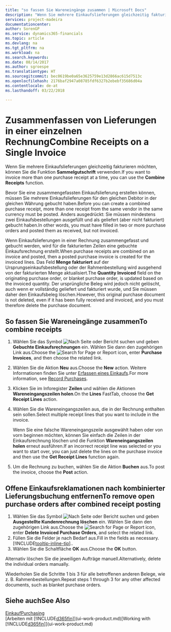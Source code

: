 ```yaml
---
title: "so fassen Sie Wareneingänge zusammen | Microsoft Docs"
description: "Wenn Sie mehrere Einkaufslieferungen gleichzeitig fakturieren möchten, können Sie die Funktion Sammelgutschrift verwenden."
services: project-madeira
documentationcenter: 
author: SorenGP
ms.service: dynamics365-financials
ms.topic: article
ms.devlang: na
ms.tgt_pltfrm: na
ms.workload: na
ms.search.keywords: 
ms.date: 08/14/2017
ms.author: sgroespe
ms.translationtype: HT
ms.sourcegitcommit: bec0619be0a65e3625759e13d2866ac615d7513c
ms.openlocfilehash: 2176baf2947a08785fdf6327b2ebebf35686d04a
ms.contentlocale: de-at
ms.lasthandoff: 03/22/2018

---
```

# <a name="combine-receipts-on-a-single-invoice"></a><span data-ttu-id="43f53-103">Zusammenfassen von Lieferungen in einer einzelnen Rechnung</span><span class="sxs-lookup"><span data-stu-id="43f53-103">Combine Receipts on a Single Invoice</span></span>
<span data-ttu-id="43f53-104">Wenn Sie mehrere Einkaufslieferungen gleichzeitig fakturieren möchten, können Sie die Funktion **Sammelgutschrift** verwenden.</span><span class="sxs-lookup"><span data-stu-id="43f53-104">If you want to invoice more than one purchase receipt at a time, you can use the **Combine Receipts** function.</span></span>  

<span data-ttu-id="43f53-105">Bevor Sie eine zusammengefassten Einkaufslieferung erstellen können, müssen Sie mehrere Einkaufslieferungen für den gleichen Debitor in der gleichen Währung gebucht haben.</span><span class="sxs-lookup"><span data-stu-id="43f53-105">Before you can create a combined purchase receipt, more than one receipt from the same vendor in the same currency must be posted.</span></span> <span data-ttu-id="43f53-106">Anders ausgedrückt: Sie müssen mindestens zwei Einkaufsbestellungen ausgefüllt und als geliefert (aber nicht fakturiert) gebucht haben.</span><span class="sxs-lookup"><span data-stu-id="43f53-106">In other words, you must have filled in two or more purchase orders and posted them as received, but not invoiced.</span></span>  

<span data-ttu-id="43f53-107">Wenn Einkaufslieferungen in einer Rechnung zusammengefasst und gebucht werden, wird für die fakturierten Zeilen eine gebuchte Einkaufsrechnung erstellt.</span><span class="sxs-lookup"><span data-stu-id="43f53-107">When purchase receipts are combined on an invoice and posted, then a posted purchase invoice is created for the invoiced lines.</span></span> <span data-ttu-id="43f53-108">Das Feld **Menge fakturiert** auf der Ursprungseinkaufsbestellung oder der Rahmenbestellung wird ausgehend von der fakturierten Menge aktualisiert.</span><span class="sxs-lookup"><span data-stu-id="43f53-108">The **Quantity Invoiced** field on the originating purchase order, or blanket purchase order, is updated based on the invoiced quantity.</span></span> <span data-ttu-id="43f53-109">Der ursprüngliche Beleg wird jedoch nicht gelöscht, auch wenn er vollständig geliefert und fakturiert wurde, und Sie müssen daher den Einkaufsbeleg löschen.</span><span class="sxs-lookup"><span data-stu-id="43f53-109">However, this original purchase document is not deleted, even if it has been fully received and invoiced, and you must therefore delete the purchase document.</span></span>  

## <a name="to-combine-receipts"></a><span data-ttu-id="43f53-110">So fassen Sie Wareneingänge zusammen</span><span class="sxs-lookup"><span data-stu-id="43f53-110">To combine receipts</span></span>  
1. <span data-ttu-id="43f53-111">Wählen Sie das Symbol ![Nach Seite oder Bericht suchen](media/ui-search/search_small.png "Nach Seite oder Bericht suchen") und geben **Gebuchte Einkaufsrechnungen** ein. Wählen Sie dann den zugehörigen Link aus.</span><span class="sxs-lookup"><span data-stu-id="43f53-111">Choose the ![Search for Page or Report](media/ui-search/search_small.png "Search for Page or Report icon") icon, enter **Purchase Invoices**, and then choose the related link.</span></span>  
2. <span data-ttu-id="43f53-112">Wählen Sie die Aktion **Neu** aus.</span><span class="sxs-lookup"><span data-stu-id="43f53-112">Choose the **New** action.</span></span> <span data-ttu-id="43f53-113">Weitere Informationen finden Sie unter [Erfassen eines Einkaufs](purchasing-how-record-purchases.md).</span><span class="sxs-lookup"><span data-stu-id="43f53-113">For more information, see [Record Purchases](purchasing-how-record-purchases.md).</span></span>  
3. <span data-ttu-id="43f53-114">Klicken Sie im Inforegister **Zeilen** und wählen die  Aktionen **Wareneingangszeilen holen**.</span><span class="sxs-lookup"><span data-stu-id="43f53-114">On the **Lines** FastTab, choose the **Get Receipt Lines** action.</span></span>  
4. <span data-ttu-id="43f53-115">Wählen Sie die Wareneingangszeilen aus, die in der Rechnung enthalten sein sollen.</span><span class="sxs-lookup"><span data-stu-id="43f53-115">Select multiple receipt lines that you want to include in the invoice.</span></span>  

    <span data-ttu-id="43f53-116">Wenn Sie eine falsche Wareneingangszeile ausgewählt haben oder von vorn beginnen möchten, können Sie einfach die Zeilen in der Einkaufsrechnung löschen und die Funktion **Wareneingangszeilen holen** erneut ausführen.</span><span class="sxs-lookup"><span data-stu-id="43f53-116">If an incorrect receipt line was selected or you want to start over, you can just delete the lines on the purchase invoice and then use the **Get Receipt Lines** function again.</span></span>  
5. <span data-ttu-id="43f53-117">Um die Rechnung zu buchen, wählen Sie die Aktion **Buchen** aus.</span><span class="sxs-lookup"><span data-stu-id="43f53-117">To post the invoice, choose the **Post** action.</span></span>  

## <a name="to-remove-open-purchase-orders-after-combined-receipt-posting"></a><span data-ttu-id="43f53-118">Offene Einkaufsreklamationen nach kombinierter Lieferungsbuchung entfernen</span><span class="sxs-lookup"><span data-stu-id="43f53-118">To remove open purchase orders after combined receipt posting</span></span>  
1. <span data-ttu-id="43f53-119">Wählen Sie das Symbol ![Nach Seite oder Bericht suchen](media/ui-search/search_small.png "Nach Seite oder Bericht suchen") und geben **Ausgestellte Kundenrechnung löschen** ein. Wählen Sie dann den zugehörigen Link aus.</span><span class="sxs-lookup"><span data-stu-id="43f53-119">Choose the ![Search for Page or Report](media/ui-search/search_small.png "Search for Page or Report icon") icon, enter **Delete Invoiced Purchase Orders**, and select the related link.</span></span>  
2. <span data-ttu-id="43f53-120">Füllen Sie die Felder je nach Bedarf aus.</span><span class="sxs-lookup"><span data-stu-id="43f53-120">Fill in the fields as necessary.</span></span> [!INCLUDE[tooltip-inline-tip](includes/tooltip-inline-tip_md.md)]<span data-ttu-id="43f53-121">.</span><span class="sxs-lookup"><span data-stu-id="43f53-121">.</span></span>
3. <span data-ttu-id="43f53-122">Wählen Sie die Schaltfläche **OK** aus.</span><span class="sxs-lookup"><span data-stu-id="43f53-122">Choose the **OK** button.</span></span>  

<span data-ttu-id="43f53-123">Alternativ löschen Sie die jeweiligen Aufträge manuell.</span><span class="sxs-lookup"><span data-stu-id="43f53-123">Alternatively, delete the individual orders manually.</span></span>

<span data-ttu-id="43f53-124">Wiederholen Sie die Schritte 1 bis 3 für alle betroffenen anderen Belege, wie z. B. Rahmenbestellungen.</span><span class="sxs-lookup"><span data-stu-id="43f53-124">Repeat steps 1 through 3 for any other affected documents, such as blanket purchase orders.</span></span>

## <a name="see-also"></a><span data-ttu-id="43f53-125">Siehe auch</span><span class="sxs-lookup"><span data-stu-id="43f53-125">See Also</span></span>  
[<span data-ttu-id="43f53-126">Einkauf</span><span class="sxs-lookup"><span data-stu-id="43f53-126">Purchasing</span></span>](purchasing-manage-purchasing.md)  
<span data-ttu-id="43f53-127">[Arbeiten mit [!INCLUDE[d365fin](includes/d365fin_md.md)]](ui-work-product.md)</span><span class="sxs-lookup"><span data-stu-id="43f53-127">[Working with [!INCLUDE[d365fin](includes/d365fin_md.md)]](ui-work-product.md)</span></span>

